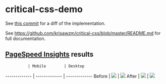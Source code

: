 # critical-css-demo

See [this commit](https://github.com/krisawzm/critical-css-demo/commit/8288ba8971fc7381ef933affdde3b3d71c5475e3) for a diff of the implementation.

See https://github.com/krisawzm/critical-css/blob/master/README.md for full documentation.

## [PageSpeed Insights](https://developers.google.com/speed/pagespeed/insights/) results

              | Mobile        | Desktop
------------- | ------------- | -------------
Before | <img src="https://i.imgur.com/86VyVgB.png"> | <img src="https://i.imgur.com/rS9j8Iq.png">
After | <img src="https://i.imgur.com/iSMjzCs.png"> | <img src="https://i.imgur.com/d86k0vj.png">
